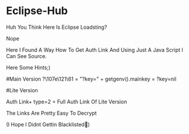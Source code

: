 # Eclipse-Hub
Huh You Think Here Is Eclipse Loadsting?

Nope

Here I Found A Way How To Get Auth Link And Using Just A Java Script I Can See Source.

Here Some Hints;)

#Main Version
\?\107e\121\61 =  "?key=" + getgenv().mainkey = ?key=nil

#Lite Version

Auth Link+ type=2 = Full Auth Link Of Lite Version

The Links Are Pretty Easy To Decrypt

(I Hope I Didnt Gettin Blacklisted🙏)
